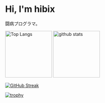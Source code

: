 # Hi, I'm hibix

闘病プログラマ。

<p align="left">
  <img alt="Top Langs" height="150px" src="https://github-readme-stats.vercel.app/api/top-langs/?username=hibix43&layout=compact&show_icons=true&theme=github_dark&langs_count=10" />
  <img alt="github stats" height="150px" src="https://github-readme-stats.vercel.app/api?username=hibix43&theme=github_dark&show_icons=ture&count_private=true&include_all_commits=true" />
</p>

[![GitHub Streak](https://github-readme-streak-stats.herokuapp.com?user=hibix43&theme=github-dark-blue&date_format=%5BY.%5Dn.j)](https://git.io/streak-stats)

[![trophy](https://github-profile-trophy.vercel.app/?username=hibix43&theme=onedark&column=7
)](https://github.com/ryo-ma/github-profile-trophy)
